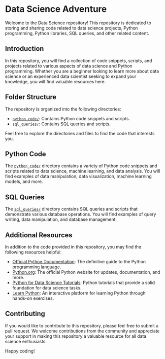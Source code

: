 # Data Science Adventure

Welcome to the Data Science repository! This repository is dedicated to storing and sharing code related to data science projects, Python programming, Python libraries, SQL queries, and other related content.

## Introduction

In this repository, you will find a collection of code snippets, scripts, and projects related to various aspects of data science and Python programming. Whether you are a beginner looking to learn more about data science or an experienced data scientist seeking to expand your knowledge, you will find valuable resources here.

## Folder Structure

The repository is organized into the following directories:

- [`python_code/`](https://github.com/Gulciha-n/python_codes): Contains Python code snippets and scripts.
- [`sql_queries/`](https://github.com/Gulciha-n/data-science-journey/tree/main/SQL): Contains SQL queries and scripts.


Feel free to explore the directories and files to find the code that interests you.

## Python Code

The [`python_code/`](https://github.com/Gulciha-n/python_codes) directory contains a variety of Python code snippets and scripts related to data science, machine learning, and data analysis. You will find examples of data manipulation, data visualization, machine learning models, and more.

## SQL Queries

The [`sql_queries/`](https://github.com/Gulciha-n/data-science-journey/tree/main/SQL) directory contains SQL queries and scripts that demonstrate various database operations. You will find examples of query writing, data manipulation, and database management.

## Additional Resources

In addition to the code provided in this repository, you may find the following resources helpful:

- [Official Python Documentation](https://docs.python.org/): The definitive guide to the Python programming language.
- [Python.org](https://www.python.org/): The official Python website for updates, documentation, and more.
- [Python for Data Science Tutorials](https://www.datacamp.com/): Python tutorials that provide a solid foundation for data science tasks.
- [Learn Python](https://www.learnpython.org/): An interactive platform for learning Python through hands-on exercises.

## Contributing

If you would like to contribute to this repository, please feel free to submit a pull request. We welcome contributions from the community and appreciate your support in making this repository a valuable resource for all data science enthusiasts.

Happy coding!


